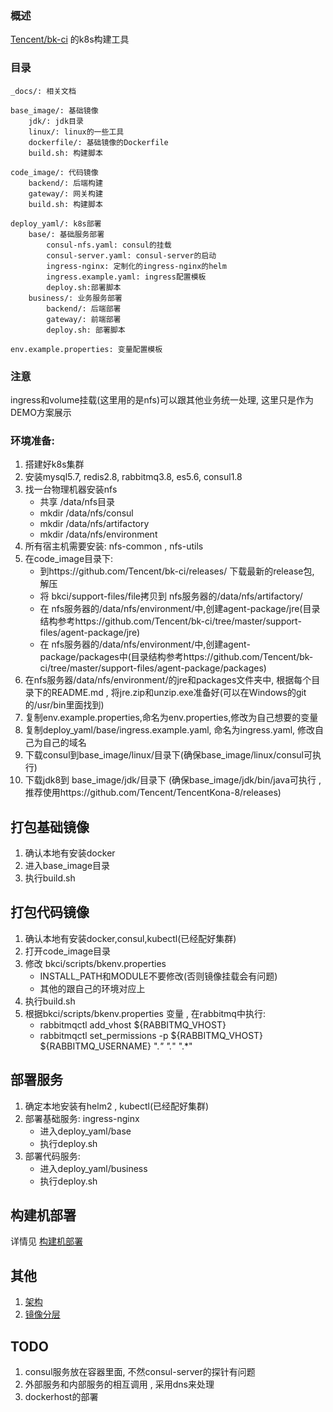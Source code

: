 ### 概述
[Tencent/bk-ci](https://github.com/Tencent/bk-ci) 的k8s构建工具

### 目录
```
_docs/: 相关文档

base_image/: 基础镜像
    jdk/: jdk目录
    linux/: linux的一些工具
    dockerfile/: 基础镜像的Dockerfile
    build.sh: 构建脚本

code_image/: 代码镜像
    backend/: 后端构建
    gateway/: 网关构建
    build.sh: 构建脚本

deploy_yaml/: k8s部署
    base/: 基础服务部署
        consul-nfs.yaml: consul的挂载
        consul-server.yaml: consul-server的启动
        ingress-nginx: 定制化的ingress-nginx的helm
        ingress.example.yaml: ingress配置模板
        deploy.sh:部署脚本
    business/: 业务服务部署
        backend/: 后端部署
        gateway/: 前端部署
        deploy.sh: 部署脚本

env.example.properties: 变量配置模板
```

### 注意
ingress和volume挂载(这里用的是nfs)可以跟其他业务统一处理, 这里只是作为DEMO方案展示

### 环境准备:
1. 搭建好k8s集群
2. 安装mysql5.7, redis2.8, rabbitmq3.8, es5.6, consul1.8
3. 找一台物理机器安装nfs
    - 共享 /data/nfs目录 
    - mkdir /data/nfs/consul
    - mkdir /data/nfs/artifactory
    - mkdir /data/nfs/environment
4. 所有宿主机需要安装: nfs-common , nfs-utils
5. 在code_image目录下: 
    - 到https://github.com/Tencent/bk-ci/releases/ 下载最新的release包, 解压
    - 将 bkci/support-files/file拷贝到 nfs服务器的/data/nfs/artifactory/
    - 在 nfs服务器的/data/nfs/environment/中,创建agent-package/jre(目录结构参考https://github.com/Tencent/bk-ci/tree/master/support-files/agent-package/jre)
    - 在 nfs服务器的/data/nfs/environment/中,创建agent-package/packages中(目录结构参考https://github.com/Tencent/bk-ci/tree/master/support-files/agent-package/packages) 
6. 在nfs服务器/data/nfs/environment/的jre和packages文件夹中, 根据每个目录下的README.md , 将jre.zip和unzip.exe准备好(可以在Windows的git的/usr/bin里面找到)
7. 复制env.example.properties,命名为env.properties,修改为自己想要的变量
8. 复制deploy_yaml/base/ingress.example.yaml, 命名为ingress.yaml, 修改自己为自己的域名
9. 下载consul到base_image/linux/目录下(确保base_image/linux/consul可执行)
10. 下载jdk8到 base_image/jdk/目录下 (确保base_image/jdk/bin/java可执行 , 推荐使用https://github.com/Tencent/TencentKona-8/releases)


## 打包基础镜像
1. 确认本地有安装docker
2. 进入base_image目录
3. 执行build.sh


## 打包代码镜像
1. 确认本地有安装docker,consul,kubectl(已经配好集群)
2. 打开code_image目录 
3. 修改 bkci/scripts/bkenv.properties 
    - INSTALL_PATH和MODULE不要修改(否则镜像挂载会有问题)
    - 其他的跟自己的环境对应上
4. 执行build.sh
5. 根据bkci/scripts/bkenv.properties 变量 , 在rabbitmq中执行:
    - rabbitmqctl add_vhost ${RABBITMQ_VHOST}
    - rabbitmqctl set_permissions -p ${RABBITMQ_VHOST} ${RABBITMQ_USERNAME} ".*" ".*" ".*"


## 部署服务
1. 确定本地安装有helm2 , kubectl(已经配好集群)
2. 部署基础服务: ingress-nginx
    - 进入deploy_yaml/base 
    - 执行deploy.sh
3. 部署代码服务: 
    - 进入deploy_yaml/business
    - 执行deploy.sh

## 构建机部署
详情见 [构建机部署](code_image/dockerhost/README.md)

## 其他
1. [架构](_docs/架构.md)
2. [镜像分层](_docs/镜像分层.md)

## TODO
1. consul服务放在容器里面, 不然consul-server的探针有问题
2. 外部服务和内部服务的相互调用 , 采用dns来处理
3. dockerhost的部署